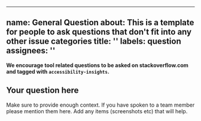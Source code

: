 <!-- Copyright (c) Microsoft Corporation. All rights reserved. -->
<!-- Licensed under the MIT License. -->
---
name: General Question
about: This is a template for people to ask questions that don't fit into any other issue categories
title: ''
labels: question
assignees: ''
---

**We encourage tool related questions to be asked on stackoverflow.com and tagged with `accessibility-insights`.**

## Your question here

Make sure to provide enough context. If you have spoken to a team member please mention them here.
Add any items (screenshots etc) that will help.
